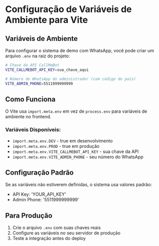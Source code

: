 # Configuração de Variáveis de Ambiente para Vite

## Variáveis de Ambiente

Para configurar o sistema de demo com WhatsApp, você pode criar um arquivo `.env` na raiz do projeto:

```bash
# Chave da API CallMeBot
VITE_CALLMEBOT_API_KEY=sua_chave_aqui

# Número do WhatsApp do administrador (com código do país)
VITE_ADMIN_PHONE=5511999999999
```

## Como Funciona

O Vite usa `import.meta.env` em vez de `process.env` para variáveis de ambiente no frontend.

### Variáveis Disponíveis:
- `import.meta.env.DEV` - true em desenvolvimento
- `import.meta.env.PROD` - true em produção
- `import.meta.env.VITE_CALLMEBOT_API_KEY` - sua chave da API
- `import.meta.env.VITE_ADMIN_PHONE` - seu número do WhatsApp

## Configuração Padrão

Se as variáveis não estiverem definidas, o sistema usa valores padrão:
- API Key: 'YOUR_API_KEY'
- Admin Phone: '5511999999999'

## Para Produção

1. Crie o arquivo `.env` com suas chaves reais
2. Configure as variáveis no seu servidor de produção
3. Teste a integração antes do deploy
